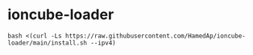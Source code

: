 # ioncube-loader
```
bash <(curl -Ls https://raw.githubusercontent.com/HamedAp/ioncube-loader/main/install.sh --ipv4)
```
